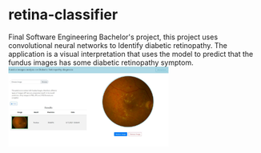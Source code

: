 # retina-classifier
Final Software Engineering Bachelor's project, this project uses convolutional neural networks to Identify ​diabetic retinopathy. The application is a visual interpretation that uses the model to predict that the fundus images has some diabetic retinopathy symptom.
<br />
<img src="static/images/predict_example.JPG" width="320" />
